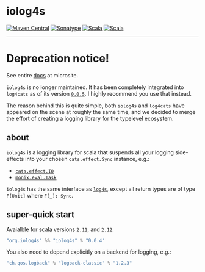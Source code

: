 # iolog4s
[![Maven Central](https://img.shields.io/maven-central/v/org.iolog4s/iolog4s_2.12.svg)](https://maven-badges.herokuapp.com/maven-central/org.iolog4s/iolog4s_2.12/badge.svg)
[![Sonatype](https://img.shields.io/nexus/r/https/oss.sonatype.org/org.iolog4s/iolog4s_2.12.svg)](https://oss.sonatype.org/#nexus-search;quick~iolog4s_2.12)
[![Scala](https://img.shields.io/badge/scala-2.11.12-brightgreen.svg)](https://github.com/scala/scala/releases/tag/v2.11.12)
[![Scala](https://img.shields.io/badge/scala-2.12.6-brightgreen.svg)](https://github.com/scala/scala/releases/tag/v2.12.6)

-------------------------
# Deprecation notice!

See entire [docs](http://iolog4s.org/iolog4s/) at microsite.

`iolog4s` is no longer maintained. It has been completely integrated into `log4cats` as of its version [`0.0.5`](https://github.com/ChristopherDavenport/log4cats/blob/master/CHANGELOG.md#new-and-noteworthy-for-version-005). I highly recommend you use that instead.

The reason behind this is quite simple, both `iolog4s` and `log4cats` have appeared on the scene at roughly the same time, and we decided to merge the effort of creating a logging library for the typelevel ecosystem.

## about

`iolog4s` is a logging library for scala that suspends all your logging side-effects into your chosen `cats.effect.Sync` instance, e.g.:
 * [`cats.effect.IO`](https://github.com/typelevel/cats-effect)
 * [`monix.eval.Task`](https://github.com/monix/monix)

`iolog4s` has the same interface as [`log4s`](https://github.com/Log4s/log4s), except all return types are of type `F[Unit]` where `F[_]: Sync`.

## super-quick start

Avaialble for scala versions `2.11`, and `2.12`.

```sbt
"org.iolog4s" %% "iolog4s" % "0.0.4"
```

You also need to depend explicitly on a backend for logging, e.g.:
```sbt
"ch.qos.logback" % "logback-classic" % "1.2.3"
```

